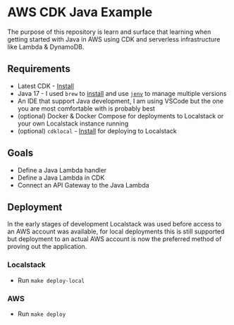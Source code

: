 # AWS CDK Java Example

The purpose of this repository is learn and surface that learning when getting started with Java in AWS using CDK and serverless infrastructure like Lambda & DynamoDB.

## Requirements

  - Latest CDK - [Install](https://docs.aws.amazon.com/cdk/v2/guide/getting_started.html#getting_started_install)
  - Java 17 - I used `brew` to [install](https://formulae.brew.sh/formula/openjdk@17) and use [`jenv`](https://www.jenv.be/) to manage multiple versions
  - An IDE that support Java development, I am using VSCode but the one you are most comfortable with is probably best
  - (optional) Docker & Docker Compose for deployments to Localstack or your own Localstack instance running
  - (optional) `cdklocal` - [Install](https://github.com/localstack/aws-cdk-local) for deploying to Localstack 

## Goals

  - Define a Java Lambda handler
  - Define a Java Lambda in CDK
  - Connect an API Gateway to the Java Lambda

## Deployment

In the early stages of development Localstack was used before access to an AWS account was available, for local deployments this is still supported but deployment to an actual AWS account is now the preferred method of proving out the application.

### Localstack

  - Run `make deploy-local`

### AWS

  - Run `make deploy`
